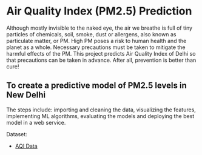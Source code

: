 # Air Quality Index (PM2.5) Prediction

Although mostly invisible to the naked eye, the air we breathe is full of tiny particles of chemicals, soil, smoke, dust or allergens, also known as particulate matter, or PM. High PM poses a risk to human health and the planet as a whole.
Necessary precautions must be taken to mitigate the harmful effects of the PM. This project predicts Air Quality Index of Delhi so that precautions can be taken in advance.
After all, prevention is better than cure!

## To create a predictive model of PM2.5 levels in New Delhi
The steps include: importing and cleaning the data, visualizing the features, implementing ML algorithms, evaluating the models and deploying the best model in a web service.

Dataset:
* [AQI Data](https://en.tutiempo.net/climate/ws-421810.html)
